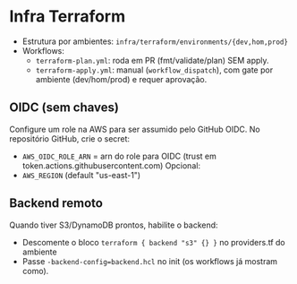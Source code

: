 # Infra Terraform

- Estrutura por ambientes: `infra/terraform/environments/{dev,hom,prod}`
- Workflows:
  - `terraform-plan.yml`: roda em PR (fmt/validate/plan) SEM apply.
  - `terraform-apply.yml`: manual (`workflow_dispatch`), com gate por ambiente (dev/hom/prod) e requer aprovação.

## OIDC (sem chaves)
Configure um role na AWS para ser assumido pelo GitHub OIDC.
No repositório GitHub, crie o secret:
- `AWS_OIDC_ROLE_ARN` = arn do role para OIDC (trust em token.actions.githubusercontent.com)
Opcional:
- `AWS_REGION` (default "us-east-1")

## Backend remoto
Quando tiver S3/DynamoDB prontos, habilite o backend:
- Descomente o bloco `terraform { backend "s3" {} }` no providers.tf do ambiente
- Passe `-backend-config=backend.hcl` no init (os workflows já mostram como).

